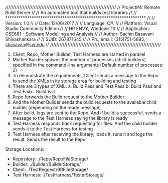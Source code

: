 //////////////////////////////////////////////////////////////////////
// Project#4:      Remote Build Server                              //
//                 An automated tool that builds test libraries     //
// **************************************************************** //
// Version:        1.0                                              //
// Date:           12/06/2017                                       //
// Language:       C#.                                              //
// Platform:       Visual Studio Community Edition                  //
//                 HP ENVY, Windows 10                              //
// Application:    CSE681 - Software Modelling and Analysis         //
// Author:         Sachin Basavani Shivashankara                    //
// SUID:           267871645                                        //
// Ph:, email:     (315)751-5895, sbasavan@syr.edu                  //
//////////////////////////////////////////////////////////////////////

1. Client, Repo, Mother Builder, Test Harness are started in parallel
2. Mother Builder spawns the number of processes (child builders) specified in the command-line arguments (Default number of processes: 2)
3. To demonstrate the requirements, Client sends a message to the Repo to send the XMLs in its storage area for building and testing
4. There are 3 types of XML. a. Build Pass and Test Pass
							 b. Build Pass and Test Fail
							 c. Build Fail
5. Repo forwards the Build request to the Mother Builder
6. And the Mother Builder sends the build requests to the available child builder (depending on the ready message)
7. After build, logs are sent to the Repo. And if build is successful, sends a message to the Test Harness saying the library is ready
8. Test Harness responds back requesting for files. And the child builder sends it to the Test Harness for testing
9. Test Harness after receiving the library, loads it, runs it and logs the result. Sends the result to the Repo


Storage Locations:
- Repository: ./Repo/RepoFileStorage/
- Builder: ./Builder/BuilderStorage/
- Client: ./TestRequest/BRFileStorage/
- Test Harness: ./TestHarness/TesterStorage/
